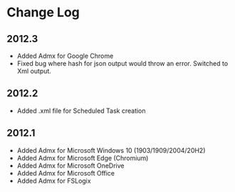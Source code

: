 # Change Log

## 2012.3

* Added Admx for Google Chrome
* Fixed bug where hash for json output would throw an error. Switched to Xml output.

## 2012.2

* Added .xml file for Scheduled Task creation

## 2012.1

* Added Admx for Microsoft Windows 10 (1903/1909/2004/20H2)
* Added Admx for Microsoft Edge (Chromium)
* Added Admx for Microsoft OneDrive
* Added Admx for Microsoft Office
* Added Admx for FSLogix
